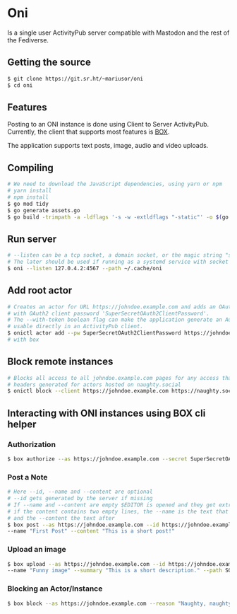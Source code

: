 # Oni

Is a single user ActivityPub server compatible with Mastodon and the rest of the Fediverse.

## Getting the source

```sh
$ git clone https://git.sr.ht/~mariusor/oni
$ cd oni
```

## Features

Posting to an ONI instance is done using Client to Server ActivityPub. 
Currently, the client that supports most features is [BOX](https://git.sr.ht/~mariusor/box).

The application supports text posts, image, audio and video uploads.

## Compiling

```sh
# We need to download the JavaScript dependencies, using yarn or npm
# yarn install
# npm install
$ go mod tidy
$ go generate assets.go
$ go build -trimpath -a -ldflags '-s -w -extldflags "-static"' -o $(go env GOPATH)/bin/oni ./cmd/oni/main.go
```

## Run server

```sh
# --listen can be a tcp socket, a domain socket, or the magic string "systemd"
# The later should be used if running as a systemd service with socket activation
$ oni --listen 127.0.4.2:4567 --path ~/.cache/oni 
```

## Add root actor 

```sh
# Creates an actor for URL https://johndoe.example.com and adds an OAuth2 client application with name 'johndoe.example.com'
# with OAuth2 client password 'SuperSecretOAuth2ClientPassword'. 
# The --with-token boolean flag can make the application generate an Authorization header containing a Bearer token 
# usable directly in an ActivityPub client.
$ onictl actor add --pw SuperSecretOAuth2ClientPassword https://johndoe.example.com
# with box
```

## Block remote instances

```sh
# Blocks all access to all johndoe.example.com pages for any access that has requests with Authorization 
# headers generated for actors hosted on naughty.social
$ onictl block --client https://johndoe.example.com https://naughty.social
```

## Interacting with ONI instances using BOX cli helper

### Authorization

```sh
$ box authorize --as https://johndoe.example.com --secret SuperSecretOAuth2ClientPassword 
```

### Post a Note

```sh
# Here --id, --name and --content are optional
# --id gets generated by the server if missing
# If --name and --content are empty $EDITOR is opened and they get extracted from the result
# if the content contains two empty lines, the --name is the text that precedes them, 
# and the --content the text after
$ box post --as https://johndoe.example.com --id https://johndoe.example.com/posts/first \
--name "First Post" --content "This is a short post!"
```

### Upload an image

```sh
$ box upload --as https://johndoe.example.com --id https://johndoe.example.com/uploads/funny \
--name "Funny image" --summary "This is a short description." --path SOME/PATH/funny.jpg
```

### Blocking an Actor/Instance

```sh
$ box block --as https://johndoe.example.com --reason "Naughty, naughty!" https://naughty.social
```
